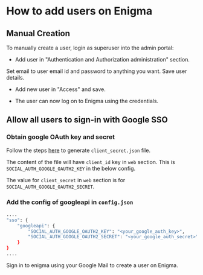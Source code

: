 # How to add users on Enigma

## Manual Creation

To manually create a user, login as superuser into the admin portal:

- Add user in "Authentication and Authorization administration" section.

Set email to user email id and password to anything you want. Save user details.

- Add new user in "Access" and save.

- The user can now log on to Enigma using the credentials.

## Allow all users to sign-in with Google SSO

### Obtain google OAuth key and secret

Follow the steps [here](https://developers.google.com/identity/protocols/oauth2/web-server#creatingcred) to generate `client_secret.json` file.


The content of the file will have `client_id` key in `web` section. This is `SOCIAL_AUTH_GOOGLE_OAUTH2_KEY` in the below config.


The value for `client_secret` in `web` section is for `SOCIAL_AUTH_GOOGLE_OAUTH2_SECRET`.

### Add the config of googleapi in `config.json`

```bash
....
"sso": {
    "googleapi": {
        "SOCIAL_AUTH_GOOGLE_OAUTH2_KEY": "<your_google_auth_key>",
        "SOCIAL_AUTH_GOOGLE_OAUTH2_SECRET": "<your_google_auth_secret>"
    }
}
....
```

Sign in to enigma using your Google Mail to create a user on Enigma.
